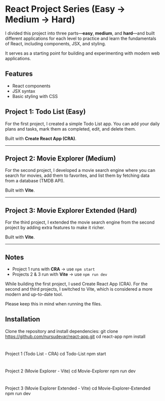 
# React Project Series (Easy → Medium → Hard)


I divided this project into three parts—**easy**, **medium**, and **hard**—and built different applications for each level to practice and learn the fundamentals of React, including components, JSX, and styling.  

It serves as a starting point for building and experimenting with modern web applications.

## Features
- React components
- JSX syntax
- Basic styling with CSS


## Project 1: Todo List (Easy)

For the first project, I created a simple Todo List app. You can add your daily plans and tasks, mark them as completed, edit, and delete them.

Built with **Create React App (CRA)**.

---

## Project 2: Movie Explorer (Medium)

For the second project, I developed a movie search engine where you can search for movies, add them to favorites, and list them by fetching data from a database (TMDB API).

Built with **Vite**.

---

## Project 3: Movie Explorer Extended (Hard)

For the third project, I extended the movie search engine from the second project by adding extra features to make it richer.

Built with **Vite**.

---

## Notes


- Project 1 runs with **CRA** → use `npm start`  
- Projects 2 & 3 run with **Vite** → use `npm run dev`  


While building the first project, I used Create React App (CRA). For the second and third projects, I switched to Vite, which is considered a more modern and up-to-date tool. 

Please keep this in mind when running the files.


## Installation
Clone the repository and install dependencies:
git clone https://github.com/nursudevar/react-app.git
cd react-app
npm install
#
Project 1 (Todo List - CRA)
cd Todo-List
npm start
#
Project 2 (Movie Explorer - Vite)
cd Movie-Explorer
npm run dev
#
Project 3 (Movie Explorer Extended - Vite)
cd Movie-Explorer-Extended
npm run dev

